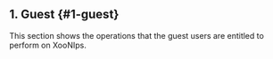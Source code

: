 ## 1. Guest {#1-guest}

This section shows the operations that the guest users are entitled to perform on XooNIps.